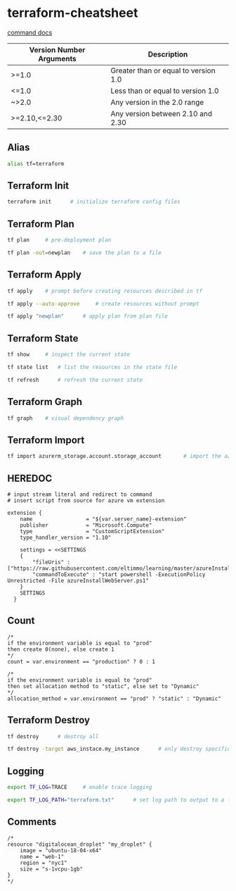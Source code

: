# terraform-cheatsheet

[command docs](https://www.terraform.io/docs/commands/)

Version Number Arguments | Description  
------- | ----------------  
>=1.0 | Greater than or equal to version 1.0  
<=1.0 | Less than or equal to version 1.0  
~>2.0 | Any version in the 2.0 range  
>=2.10,<=2.30 | Any version between 2.10 and 2.30  

## Alias
```bash
alias tf=terraform
```

## Terraform Init
```bash
terraform init      # initialize terraform config files
```

## Terraform Plan
```bash
tf plan     # pre-deployment plan

tf plan -out=newplan    # save the plan to a file
```

## Terraform Apply
```bash
tf apply    # prompt before creating resources described in tf

tf apply --auto-approve     # create resources without prompt

tf apply "newplan"      # apply plan from plan file
```

## Terraform State
```bash
tf show     # inspect the current state

tf state list   # list the resources in the state file

tf refresh      # refresh the current state
```

## Terraform Graph
```bash
tf graph    # visual dependency graph
```

## Terraform Import
```bash
tf import azurerm_storage.account.storage_account       # import the azure storage account specified in tf
```

## HEREDOC
```hcl
# input stream literal and redirect to command
# insert script from source for azure vm extension

extension {
    name                 = "${var.server_name}-extension"
    publisher            = "Microsoft.Compute"
    type                 = "CustomScriptExtension"
    type_handler_version = "1.10"

    settings = <<SETTINGS
    {
        "fileUris" : ["https://raw.githubusercontent.com/eltimmo/learning/master/azureInstallWebServer.ps1"],
        "commandToExecute" : "start powershell -ExecutionPolicy Unrestricted -File azureInstallWebServer.ps1"
    }
    SETTINGS
  }
```

## Count
```hcl
/* 
if the environment variable is equal to "prod"
then create 0(none), else create 1
*/
count = var.environment == "production" ? 0 : 1

/*
if the environment variable is equal to "prod"
then set allocation method to "static", else set to "Dynamic"
*/
allocation_method = var.environment == "prod" ? "static" : "Dynamic"
```

## Terraform Destroy
```bash
tf destroy      # destroy all

tf destroy -target aws_instace.my_instance      # only destroy specific resource
```

## Logging
```bash
export TF_LOG=TRACE     # enable trace logging

export TF_LOG_PATH="terraform.txt"      # set log path to output to a file
```

## Comments
```hcl
/*
resource "digitalocean_droplet" "my_droplet" {
    image = "ubuntu-18-04-x64"
    name = "web-1"
    region = "nyc1"
    size = "s-1vcpu-1gb"
}
*/
```